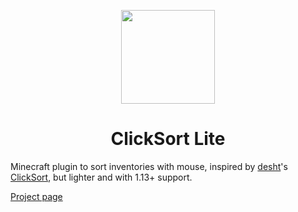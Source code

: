 <p align="center">
  <img src="https://gist.githubusercontent.com/takidelfin/80f9e1ae8213d6430377b37abf1aa738/raw/7a9086f50c1ae9cb7e70f25549f6f0258b44b9e5/clickpsort.svg?sanitize=true" height="150px" />
  <h1 align="center"> ClickSort Lite </h1>
</p>

Minecraft plugin to sort inventories with mouse, inspired by [desht](https://github.com/desht/)'s [ClickSort](https://dev.bukkit.org/projects/clicksort), but lighter and with 1.13+ support.

[Project page](https://dev.bukkit.org/projects/clicksort-lite)
